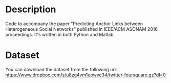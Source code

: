 # Description
Code to accompany the paper "Predicting Anchor Links between Heterogeneous Social Networks" published in IEEE/ACM ASONAM 2016 proceedings. It's written in both Python and Matlab.

# Dataset
You can download the dataset from the following url:
https://www.dropbox.com/s/u8zg4vm1epwvc34/twitter-foursquare.gz?dl=0
